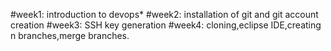 #week1: introduction to devops*
#week2: installation of git and git account creation
#week3: SSH key generation
#week4: cloning,eclipse IDE,creating n branches,merge branches.
